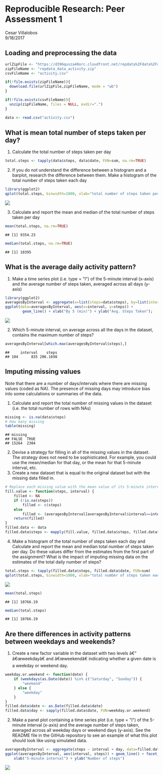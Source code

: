 # Reproducible Research: Peer Assessment 1
Cesar Villalobos  
9/18/2017  


## Loading and preprocessing the data

```r
urlZipFile <- "https://d396qusza40orc.cloudfront.net/repdata%2Fdata%2Factivity.zip"
zipFileName <- "repdata_data_activity.zip"
csvFileName <- "activity.csv"

if(!file.exists(zipFileName)){
  download.file(urlZipFile,zipFileName, mode = "wb") 
}

if(!file.exists(csvFileName)){
  unzip(zipFileName, files = NULL, exdir=".")
}

data <- read.csv("activity.csv")
```

## What is mean total number of steps taken per day?

1. Calculate the total number of steps taken per day

```r
total.steps <- tapply(data$steps, data$date, FUN=sum, na.rm=TRUE)
```

2. If you do not understand the difference between a histogram and a barplot, research the difference between them. Make a histogram of the total number of steps taken each day

```r
library(ggplot2)
qplot(total.steps, binwidth=1000, xlab="total number of steps taken per day")
```

![](CourseProject1_files/figure-html/unnamed-chunk-3-1.png)<!-- -->

3. Calculate and report the mean and median of the total number of steps taken per day

```r
mean(total.steps, na.rm=TRUE)
```

```
## [1] 9354.23
```

```r
median(total.steps, na.rm=TRUE)
```

```
## [1] 10395
```


## What is the average daily activity pattern?

1. Make a time series plot (i.e. type = "l") of the 5-minute interval (x-axis) and the average number of steps taken, averaged across all days (y-axis)

```r
library(ggplot2)
averagesByInterval <- aggregate(x=list(steps=data$steps), by=list(interval=data$interval),FUN=mean, na.rm=TRUE)
ggplot(data=averagesByInterval, aes(x=interval, y=steps)) + 
		geom_line() + xlab("By 5 (min)") + ylab("Avg. Steps Taken"); 	 	
```

![](CourseProject1_files/figure-html/unnamed-chunk-5-1.png)<!-- -->

2. Which 5-minute interval, on average across all the days in the dataset, contains the maximum number of steps?


```r
averagesByInterval[which.max(averagesByInterval$steps),]
```

```
##     interval    steps
## 104      835 206.1698
```

## Imputing missing values

Note that there are a number of days/intervals where there are missing values (coded as NA). The presence of missing days may introduce bias into some calculations or summaries of the data.

1. Calculate and report the total number of missing values in the dataset (i.e. the total number of rows with NAs)

```r
missing <- is.na(data$steps)
# How many missing
table(missing)
```

```
## missing
## FALSE  TRUE 
## 15264  2304
```

2. Devise a strategy for filling in all of the missing values in the dataset. The strategy does not need to be sophisticated. For example, you could use the mean/median for that day, or the mean for that 5-minute interval, etc.
3. Create a new dataset that is equal to the original dataset but with the missing data filled in.

```r
# Replace each missing value with the mean value of its 5-minute interval
fill.value <- function(steps, interval) {
    filled <- NA
    if (!is.na(steps))
        filled <- c(steps)
    else
        filled <- (averagesByInterval[averagesByInterval$interval==interval, "steps"])
    return(filled)
}
filled.data <- data
filled.data$steps <- mapply(fill.value, filled.data$steps, filled.data$interval)
```

4. Make a histogram of the total number of steps taken each day and Calculate and report the mean and median total number of steps taken per day. Do these values differ from the estimates from the first part of the assignment? What is the impact of imputing missing data on the estimates of the total daily number of steps?

```r
total.steps <- tapply(filled.data$steps, filled.data$date, FUN=sum)
qplot(total.steps, binwidth=1000, xlab="total number of steps taken each day")
```

![](CourseProject1_files/figure-html/unnamed-chunk-8-1.png)<!-- -->

```r
mean(total.steps)
```

```
## [1] 10766.19
```

```r
median(total.steps)
```

```
## [1] 10766.19
```

## Are there differences in activity patterns between weekdays and weekends?
 
1. Create a new factor variable in the dataset with two levels â€“ â€œweekdayâ€ and â€œweekendâ€ indicating whether a given date is a weekday or weekend day.


```r
weekday.or.weekend <- function(date) {
    if (weekdays(as.Date(date)) %in% c("Saturday", "Sunday")) {
        "weekend"
    } else {
        "weekday"
    }
}
filled.data$date <- as.Date(filled.data$date)
filled.data$day <- sapply(filled.data$date, FUN=weekday.or.weekend)
```

2. Make a panel plot containing a time series plot (i.e. type = "l") of the 5-minute interval (x-axis) and the average number of steps taken, averaged across all weekday days or weekend days (y-axis). See the README file in the GitHub repository to see an example of what this plot should look like using simulated data.


```r
averagesByInterval <- aggregate(steps ~ interval + day, data=filled.data, mean)
ggplot(averagesByInterval, aes(interval, steps)) + geom_line() + facet_grid(day ~ .) +
    xlab("5-minute interval") + ylab("Number of steps")
```

![](CourseProject1_files/figure-html/unnamed-chunk-10-1.png)<!-- -->
